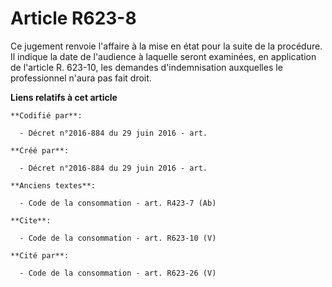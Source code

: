 # Article R623-8

Ce jugement renvoie l'affaire à la mise en état pour la suite de la procédure. Il indique la date de l'audience à laquelle
seront examinées, en application de l'article R. 623-10, les demandes d'indemnisation auxquelles le professionnel n'aura pas
fait droit.

**Liens relatifs à cet article**

	**Codifié par**:

	  - Décret n°2016-884 du 29 juin 2016 - art.

	**Créé par**:

	  - Décret n°2016-884 du 29 juin 2016 - art.

	**Anciens textes**:

	  - Code de la consommation - art. R423-7 (Ab)

	**Cite**:

	  - Code de la consommation - art. R623-10 (V)

	**Cité par**:

	  - Code de la consommation - art. R623-26 (V)

